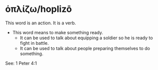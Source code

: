# ὁπλίζω/hoplizō
This word is an action. It is a verb.
* This word means to make something ready.
    * It can be used to talk about equipping a soldier so he is ready to fight in battle.
    * It can be used to talk about people preparing themselves to do something.

See: 1 Peter 4:1

